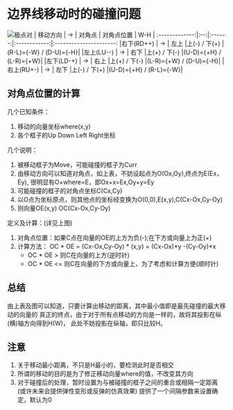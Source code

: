 # 边界线移动时的碰撞问题

![极点对](./碰撞.bmp)
|    移动方向  | -> |  对角点 |   对角点位置  |           W-H         |
:-------------:|:--:|:------:|:------------:|:----------------------:
|右下(RD++)    | -> |  左上   |上(-) / 下(+)  |(R-L)={-W} / (D-U)={-H}|
|左上(LU--)    | -> |  右下   |上(+) / 下(-)  |(U-D)={+H} / (L-R)={+W}|
|左下(LD-+)    | -> |  右上   |上(+) / 下(-)  |(L-R)={+W} / (D-U)={-H}|
|右上(RU+-)    | -> |  左下   |上(-) / 下(+)  |(U-D)={+H} / (R-L)={-W}|


## 对角点位置的计算

 几个已知条件：
  1. 移动的向量坐标where(x,y)
  1. 各个框子的Up Down Left Right坐标

 几个说明：
  1. 被移动框子为Move，可能碰撞的框子为Curr
  1. 由移动方向可以知道对角点，如上表，不妨设起点为O(Ox,Oy),终点为E(Ex，Ey),
      很明显有O+where=E，即Ox+x=Ex,Oy+y=Ey
  1. 可能碰撞的框子的对角点坐标C(Cx,Cy)
  1. 以O点为坐标原点，则其他点的坐标经变换为O(0,0),E(x,y),C(Cx-Ox,Cy-Oy)
  1. 则向量OE(x,y) OC(Cx-Ox,Cy-Oy)

 定义及计算：(详见上图)
  1. 对角点位置：如果C点在向量的OE的上方为负(-);在下方或向量上为正(+)
  1. 计算方法：
      OC * OE = (Cx-Ox,Cy-Oy) * (x,y) = (Cx-Ox)*y -(Cy-Oy)*x
      - OC * OE >  则C在向量的上方(逆时针)
      - OC * OE <= 则C在向量的下方或向量上，为了考虑和计算方便(顺时针)

## 总结

  由上表及图可以知道，只要计算出移动的距离，其中最小值即是最先碰撞的最大移动的向量的
真正的终点，由于对于所有点移动的方向是一样的，故将其投影在纵(横)轴方向得到H(W)，
此处不妨投影在纵轴，即只比较H。

## 注意

 1. 关于移动最小距离，不只是H最小的，要检测此时是否相交
 1. 所谓的移动的目的是为了修正移动向量where的值，不改变其方向
 1. 对于碰撞后的处理，暂时设置为与被碰撞的框子之间的重合或相隔一定距离(或许未来会提供弹性变形或反弹的仿真效果)
    提供了一个间隔参数来设置确定，默认为0

